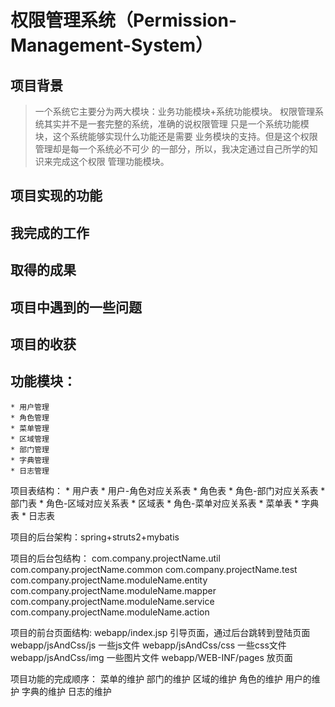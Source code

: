 # 权限管理系统（Permission-Management-System）

## 项目背景
> 一个系统它主要分为两大模块：业务功能模块+系统功能模块。
权限管理系统其实并不是一套完整的系统，准确的说权限管理
只是一个系统功能模块，这个系统能够实现什么功能还是需要
业务模块的支持。但是这个权限管理却是每一个系统必不可少
的一部分，所以，我决定通过自己所学的知识来完成这个权限
管理功能模块。

## 项目实现的功能

## 我完成的工作

## 取得的成果

## 项目中遇到的一些问题

## 项目的收获


## 功能模块：
	* 用户管理
	* 角色管理
	* 菜单管理
	* 区域管理
	* 部门管理
	* 字典管理
	* 日志管理

项目表结构：
	* 用户表
	* 用户-角色对应关系表
	* 角色表
	* 角色-部门对应关系表
	* 部门表
	* 角色-区域对应关系表
	* 区域表
	* 角色-菜单对应关系表
	* 菜单表
	* 字典表
	* 日志表

项目的后台架构：spring+struts2+mybatis

项目的后台包结构：
	com.company.projectName.util
	com.company.projectName.common
	com.company.projectName.test
	com.company.projectName.moduleName.entity
	com.company.projectName.moduleName.mapper
	com.company.projectName.moduleName.service
	com.company.projectName.moduleName.action

项目的前台页面结构:
	webapp/index.jsp 引导页面，通过后台跳转到登陆页面
	webapp/jsAndCss/js 一些js文件
	webapp/jsAndCss/css 一些css文件
	webapp/jsAndCss/img 一些图片文件
	webapp/WEB-INF/pages 放页面

项目功能的完成顺序：
	菜单的维护
	部门的维护
	区域的维护
	角色的维护
	用户的维护
	字典的维护
	日志的维护



